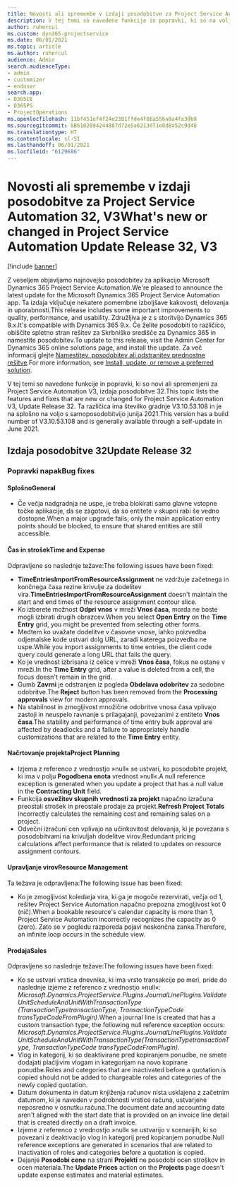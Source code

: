 ```yaml
---
title: Novosti ali spremembe v izdaji posodobitve za Project Service Automation 32, V3
description: V tej temi so navedene funkcije in popravki, ki so na voljo za Project Service Automation V3, izdaja posodobitve 32.
author: ruhercul
ms.custom: dyn365-projectservice
ms.date: 06/01/2021
ms.topic: article
ms.author: ruhercul
audience: Admin
search.audienceType:
- admin
- customizer
- enduser
search.app:
- D365CE
- D365PS
- ProjectOperations
ms.openlocfilehash: 11bf451ef4f24e2301ffde4f86a556a8a4fe30b0
ms.sourcegitcommit: 886102894244887d72e5a6213071e8d8a52c9d48
ms.translationtype: HT
ms.contentlocale: sl-SI
ms.lasthandoff: 06/01/2021
ms.locfileid: "6129686"
---
```

# <a name="whats-new-or-changed-in-project-service-automation-update-release-32-v3"></a><span data-ttu-id="7dd68-103">Novosti ali spremembe v izdaji posodobitve za Project Service Automation 32, V3</span><span class="sxs-lookup"><span data-stu-id="7dd68-103">What's new or changed in Project Service Automation Update Release 32, V3</span></span>

[!include [banner](../includes/psa-now-project-operations.md)]

<span data-ttu-id="7dd68-104">Z veseljem objavljamo najnovejšo posodobitev za aplikacijo Microsoft Dynamics 365 Project Service Automation.</span><span class="sxs-lookup"><span data-stu-id="7dd68-104">We're pleased to announce the latest update for the Microsoft Dynamics 365 Project Service Automation app.</span></span> <span data-ttu-id="7dd68-105">Ta izdaja vključuje nekatere pomembne izboljšave kakovosti, delovanja in uporabnosti.</span><span class="sxs-lookup"><span data-stu-id="7dd68-105">This release includes some important improvements to quality, performance, and usability.</span></span> <span data-ttu-id="7dd68-106">Združljiva je z s storitvijo Dynamics 365 9.x.</span><span class="sxs-lookup"><span data-stu-id="7dd68-106">It's compatible with Dynamics 365 9.x.</span></span> <span data-ttu-id="7dd68-107">Če želite posodobiti to različico, obiščite spletno stran rešitev za Skrbniško središče za Dynamics 365 in namestite posodobitev.</span><span class="sxs-lookup"><span data-stu-id="7dd68-107">To update to this release, visit the Admin Center for Dynamics 365 online solutions page, and install the update.</span></span> <span data-ttu-id="7dd68-108">Za več informacij glejte [Namestitev, posodobitev ali odstranitev prednostne rešitve](/power-platform/admin/install-remove-preferred-solution).</span><span class="sxs-lookup"><span data-stu-id="7dd68-108">For more information, see [Install, update, or remove a preferred solution](/power-platform/admin/install-remove-preferred-solution).</span></span>

<span data-ttu-id="7dd68-109">V tej temi so navedene funkcije in popravki, ki so novi ali spremenjeni za Project Service Automation V3, izdaja posodobitve 32.</span><span class="sxs-lookup"><span data-stu-id="7dd68-109">This topic lists the features and fixes that are new or changed for Project Service Automation V3, Update Release 32.</span></span> <span data-ttu-id="7dd68-110">Ta različica ima številko gradnje V3.10.53.108 in je na splošno na voljo s samoposodobitvijo junija 2021.</span><span class="sxs-lookup"><span data-stu-id="7dd68-110">This version has a build number of V3.10.53.108 and is generally available through a self-update in June 2021.</span></span>

## <a name="update-release-32"></a><span data-ttu-id="7dd68-111">Izdaja posodobitve 32</span><span class="sxs-lookup"><span data-stu-id="7dd68-111">Update Release 32</span></span>

### <a name="bug-fixes"></a><span data-ttu-id="7dd68-112">Popravki napak</span><span class="sxs-lookup"><span data-stu-id="7dd68-112">Bug fixes</span></span>

#### <a name="general"></a><span data-ttu-id="7dd68-113">Splošno</span><span class="sxs-lookup"><span data-stu-id="7dd68-113">General</span></span>

- <span data-ttu-id="7dd68-114">Če večja nadgradnja ne uspe, je treba blokirati samo glavne vstopne točke aplikacije, da se zagotovi, da so entitete v skupni rabi še vedno dostopne.</span><span class="sxs-lookup"><span data-stu-id="7dd68-114">When a major upgrade fails, only the main application entry points should be blocked, to ensure that shared entities are still accessible.</span></span>

#### <a name="time-and-expense"></a><span data-ttu-id="7dd68-115">Čas in strošek</span><span class="sxs-lookup"><span data-stu-id="7dd68-115">Time and Expense</span></span>

<span data-ttu-id="7dd68-116">Odpravljene so naslednje težave:</span><span class="sxs-lookup"><span data-stu-id="7dd68-116">The following issues have been fixed:</span></span>

- <span data-ttu-id="7dd68-117">**TimeEntriesImportFromResourceAssignment** ne vzdržuje začetnega in končnega časa rezine krivulje za dodelitev vira.</span><span class="sxs-lookup"><span data-stu-id="7dd68-117">**TimeEntriesImportFromResourceAssignment** doesn't maintain the start and end times of the resource assignment contour slice.</span></span>
- <span data-ttu-id="7dd68-118">Ko izberete možnost **Odpri vnos** v mreži **Vnos časa**, morda ne boste mogli izbirati drugih obrazcev.</span><span class="sxs-lookup"><span data-stu-id="7dd68-118">When you select **Open Entry** on the **Time Entry** grid, you might be prevented from selecting other forms.</span></span>
- <span data-ttu-id="7dd68-119">Medtem ko uvažate dodelitve v časovne vnose, lahko poizvedba odjemalske kode ustvari dolg URL, zaradi katerega poizvedba ne uspe.</span><span class="sxs-lookup"><span data-stu-id="7dd68-119">While you import assignments to time entries, the client code query could generate a long URL that fails the query.</span></span>
- <span data-ttu-id="7dd68-120">Ko je vrednost izbrisana iz celice v mreži **Vnos časa**, fokus ne ostane v mreži.</span><span class="sxs-lookup"><span data-stu-id="7dd68-120">In the **Time Entry** grid, after a value is deleted from a cell, the focus doesn't remain in the grid.</span></span>
- <span data-ttu-id="7dd68-121">Gumb **Zavrni** je odstranjen iz pogleda **Obdelava odobritev** za sodobne odobritve.</span><span class="sxs-lookup"><span data-stu-id="7dd68-121">The **Reject** button has been removed from the **Processing approvals** view for modern approvals.</span></span>
- <span data-ttu-id="7dd68-122">Na stabilnost in zmogljivost množične odobritve vnosa časa vplivajo zastoji in neuspelo ravnanje s prilagajanji, povezanimi z entiteto **Vnos časa**.</span><span class="sxs-lookup"><span data-stu-id="7dd68-122">The stability and performance of time entry bulk approval are affected by deadlocks and a failure to appropriately handle customizations that are related to the **Time Entry** entity.</span></span>

#### <a name="project-planning"></a><span data-ttu-id="7dd68-123">Načrtovanje projekta</span><span class="sxs-lookup"><span data-stu-id="7dd68-123">Project Planning</span></span>

- <span data-ttu-id="7dd68-124">Izjema z referenco z vrednostjo »null« se ustvari, ko posodobite projekt, ki ima v polju **Pogodbena enota** vrednost »null«.</span><span class="sxs-lookup"><span data-stu-id="7dd68-124">A null reference exception is generated when you update a project that has a null value in the **Contracting Unit** field.</span></span>
- <span data-ttu-id="7dd68-125">Funkcija **osvežitev skupnih vrednosti za projekt** napačno izračuna preostali strošek in preostale prodaje za projekt.</span><span class="sxs-lookup"><span data-stu-id="7dd68-125">**Refresh Project Totals** incorrectly calculates the remaining cost and remaining sales on a project.</span></span>
- <span data-ttu-id="7dd68-126">Odvečni izračuni cen vplivajo na učinkovitost delovanja, ki je povezana s posodobitvami na krivuljah dodelitve virov.</span><span class="sxs-lookup"><span data-stu-id="7dd68-126">Redundant pricing calculations affect performance that is related to updates on resource assignment contours.</span></span>

#### <a name="resource-management"></a><span data-ttu-id="7dd68-127">Upravljanje virov</span><span class="sxs-lookup"><span data-stu-id="7dd68-127">Resource Management</span></span>

<span data-ttu-id="7dd68-128">Ta težava je odpravljena:</span><span class="sxs-lookup"><span data-stu-id="7dd68-128">The following issue has been fixed:</span></span>

- <span data-ttu-id="7dd68-129">Ko je zmogljivost koledarja vira, ki ga je mogoče rezervirati, večja od 1, rešitev Project Service Automation napačno prepozna zmogljivost kot 0 (nič).</span><span class="sxs-lookup"><span data-stu-id="7dd68-129">When a bookable resource's calendar capacity is more than 1, Project Service Automation incorrectly recognizes the capacity as 0 (zero).</span></span> <span data-ttu-id="7dd68-130">Zato se v pogledu razporeda pojavi neskončna zanka.</span><span class="sxs-lookup"><span data-stu-id="7dd68-130">Therefore, an infinite loop occurs in the schedule view.</span></span>

#### <a name="sales"></a><span data-ttu-id="7dd68-131">Prodaja</span><span class="sxs-lookup"><span data-stu-id="7dd68-131">Sales</span></span>

<span data-ttu-id="7dd68-132">Odpravljene so naslednje težave:</span><span class="sxs-lookup"><span data-stu-id="7dd68-132">The following issues have been fixed:</span></span>

- <span data-ttu-id="7dd68-133">Ko se ustvari vrstica dnevnika, ki ima vrsto transakcije po meri, pride do naslednje izjeme z referenco z vrednostjo »null«: *Microsoft.Dynamics.ProjectService.Plugins.JournalLinePlugins.ValidateUnitScheduleAndUnitWithTransactionType (TransactionTypetransactionType, TransactionTypeCode transTypeCodeFromPlugin)*.</span><span class="sxs-lookup"><span data-stu-id="7dd68-133">When a journal line is created that has a custom transaction type, the following null reference exception occurs: *Microsoft.Dynamics.ProjectService.Plugins.JournalLinePlugins.ValidateUnitScheduleAndUnitWithTransactionType(TransactionTypetransactionType, TransactionTypeCode transTypeCodeFromPlugin)*.</span></span>
- <span data-ttu-id="7dd68-134">Vlog in kategorij, ki so deaktivirane pred kopiranjem ponudbe, ne smete dodajati plačljivim vlogam in kategorijam na novo kopirane ponudbe.</span><span class="sxs-lookup"><span data-stu-id="7dd68-134">Roles and categories that are inactivated before a quotation is copied should not be added to chargeable roles and categories of the newly copied quotation.</span></span>
- <span data-ttu-id="7dd68-135">Datum dokumenta in datum knjiženja računov nista usklajena z začetnim datumom, ki je naveden v podrobnosti vrstice računa, ustvarjene neposredno v osnutku računa.</span><span class="sxs-lookup"><span data-stu-id="7dd68-135">The document date and accounting date aren't aligned with the start date that is provided on an invoice line detail that is created directly on a draft invoice.</span></span>
- <span data-ttu-id="7dd68-136">Izjeme z referenco z vrednostjo »null« se ustvarijo v scenarijih, ki so povezani z deaktivacijo vlog in kategorij pred kopiranjem ponudbe.</span><span class="sxs-lookup"><span data-stu-id="7dd68-136">Null reference exceptions are generated in scenarios that are related to inactivation of roles and categories before a quotation is copied.</span></span>
- <span data-ttu-id="7dd68-137">Dejanje **Posodobi cene** na strani **Projekti** ne posodobi ocen stroškov in ocen materiala.</span><span class="sxs-lookup"><span data-stu-id="7dd68-137">The **Update Prices** action on the **Projects** page doesn't update expense estimates and material estimates.</span></span>
